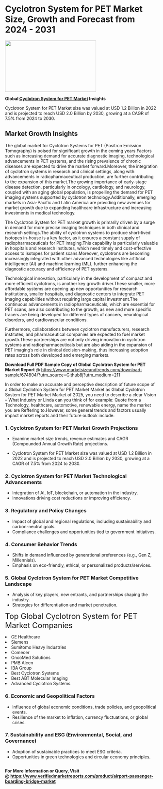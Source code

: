 <H1>Cyclotron System for PET Market Size, Growth and Forecast from 2024 - 2031</H1><img class="aligncenter size-medium wp-image-584254" src="https://thirdeyenews.in/wp-content/uploads/2024/09/Global-Market-Research-300x168.jpeg" alt="" width="300" height="168" /><p><strong>Global&nbsp;<a href="https://www.marketsizeandtrends.com/download-sample/674804/?utm_source=Github8j?utm_medium=211">Cyclotron System for PET Market</a> Insights</strong></p><p>Cyclotron System for PET Market size was valued at USD 1.2 Billion in 2022 and is projected to reach USD 2.0 Billion by 2030, growing at a CAGR of 7.5% from 2024 to 2030.</p><p><h2>Market Growth Insights</h2> <p>The global market for Cyclotron Systems for PET (Positron Emission Tomography) is poised for significant growth in the coming years.Factors such as increasing demand for accurate diagnostic imaging, technological advancements in PET systems, and the rising prevalence of chronic diseases are expected to drive the market forward.Moreover, the integration of cyclotron systems in research and clinical settings, along with advancements in radiopharmaceutical production, are further contributing to the expansion of this market.The growing importance of early-stage disease detection, particularly in oncology, cardiology, and neurology, coupled with an aging global population, is propelling the demand for PET imaging systems supported by cyclotron technology.Additionally, emerging markets in Asia-Pacific and Latin America are providing new avenues for market growth due to expanding healthcare infrastructure and increasing investments in medical technology.</p> <p>The Cyclotron System for PET market growth is primarily driven by a surge in demand for more precise imaging techniques in both clinical and research settings.The ability of cyclotron systems to produce short-lived isotopes in-house is a key factor, as it ensures a constant supply of radiopharmaceuticals for PET imaging.This capability is particularly valuable in hospitals and research institutes, which need timely and cost-effective access to isotopes for patient scans.Moreover, cyclotrons are becoming increasingly integrated with other advanced technologies like artificial intelligence (AI) and machine learning (ML), further enhancing the diagnostic accuracy and efficiency of PET systems.</p> <p>Technological innovation, particularly in the development of compact and more efficient cyclotrons, is another key growth driver.These smaller, more affordable systems are opening up new opportunities for research institutions, smaller hospitals, and diagnostic centers to integrate PET imaging capabilities without requiring large capital investment.The continuous advancements in radiopharmaceuticals, which are essential for PET scans, are also contributing to the growth, as new and more specific tracers are being developed for different types of cancers, neurological disorders, and cardiovascular conditions.</p> <p>Furthermore, collaborations between cyclotron manufacturers, research institutes, and pharmaceutical companies are expected to fuel market growth.These partnerships are not only driving innovation in cyclotron systems and radiopharmaceuticals but are also aiding in the expansion of PET imaging’s role in clinical decision-making, thus increasing adoption rates across both developed and emerging markets.</p> <p><span class=""><strong>Download Full PDF Sample Copy of Global Cyclotron System for PET Market Report</strong> @ <a href="https://www.marketsizeandtrends.com/download-sample/674804/?utm_source=Github8j?utm_medium=211" target="_blank">https://www.marketsizeandtrends.com/download-sample/674804/?utm_source=Github8j?utm_medium=211</a></span></p><p>In order to make an accurate and perceptive description of future scope of a Global&nbsp;Cyclotron System for PET Market Market as Global&nbsp;Cyclotron System for PET Market Market of 2025, you need to describe a clear Vision &ndash; What Industry or Linda can you think of for example: Quote from a Technology, healthcare, automotive, renewable energy, name the market you are Reffering to.However, some general trends and factors usually impact market reports and their future outlook include:</p><h3>1.&nbsp;<strong>Cyclotron System for PET Market Growth Projections</strong></h3><ul><li>Examine market size trends, revenue estimates and CAGR (Compounded Annual Growth Rate) projections.</li><li><p>Cyclotron System for PET Market size was valued at USD 1.2 Billion in 2022 and is projected to reach USD 2.0 Billion by 2030, growing at a CAGR of 7.5% from 2024 to 2030.</p></li></ul><h3>2.&nbsp;<strong>Cyclotron System for PET Market Technological Advancements</strong></h3><ul><li>Integration of AI, IoT, blockchain, or automation in the industry.</li><li>Innovations driving cost reductions or improving efficiency.</li></ul><h3>3.&nbsp;<strong>Regulatory and Policy Changes</strong></h3><ul><li>Impact of global and regional regulations, including sustainability and carbon-neutral goals.</li><li>Compliance challenges and opportunities tied to government initiatives.</li></ul><h3>4.&nbsp;<strong>Consumer Behavior Trends</strong></h3><ul><li>Shifts in demand influenced by generational preferences (e.g., Gen Z, Millennials).</li><li>Emphasis on eco-friendly, ethical, or personalized products/services.</li></ul><h3>5.&nbsp;<strong>Global Cyclotron System for PET Market Competitive Landscape</strong></h3><ul><li>Analysis of key players, new entrants, and partnerships shaping the industry.</li><li>Strategies for differentiation and market penetration.</li></ul><p data-pm-slice="1 1 []"><span style="color: inherit; font-family: inherit; font-size: 25px;">Top Global Cyclotron System for PET Market Companies</span></p><div class="" data-test-id=""><p><li>GE Healthcare</li><li> Siemens</li><li> Sumitomo Heavy Industries</li><li> Comecer</li><li> OncoMed Solutions</li><li> PMB Alcen</li><li> IBA Group</li><li> Best Cyclotron Systems</li><li> Best ABT Molecular Imaging</li><li> Advanced Cyclotron Systems</li></p></div><h3>6.&nbsp;<strong>Economic and Geopolitical Factors</strong></h3><ul><li>Influence of global economic conditions, trade policies, and geopolitical events.</li><li>Resilience of the market to inflation, currency fluctuations, or global crises.</li></ul><h3>7.&nbsp;<strong>Sustainability and ESG (Environmental, Social, and Governance)</strong></h3><ul><li>Adoption of sustainable practices to meet ESG criteria.</li><li>Opportunities in green technologies and circular economy principles.</li></ul><h2><strong style="font-size: 14px;">For More Information or Query, Visit @&nbsp;</strong><a style="background-color: #ffffff; font-size: 14px;" href="https://www.marketsizeandtrends.com/report/cyclotron-system-for-pet-market/" target="_blank">https://www.verifiedmarketreports.com/product/airport-passenger-boarding-bridge-market</a></h2>